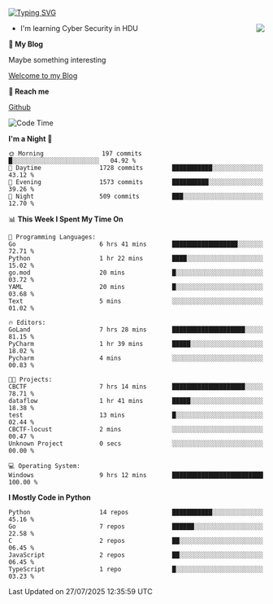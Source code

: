 [![Typing SVG](https://readme-typing-svg.herokuapp.com?font=Fira+Code&pause=1000&random=false&width=450&height=60&lines=Hello+%F0%9F%91%8B%F0%9F%8F%BB;I'm+JBNRZ)](https://git.io/typing-svg)

<a href="#">
  <img align="right" src="https://github-readme-stats.vercel.app/api?username=JBNRZ&show_icons=true&bg_color=15,f2f7fd,E0EAFC" />
</a>

- I'm learning Cyber Security in HDU

 **🌱 My Blog**

Maybe something interesting

[Welcome to my Blog](https://jbnrz.com.cn/)

 **💬 Reach me** 

[Github](https://github.com/JBNRZ)


<!--START_SECTION:waka-->
![Code Time](http://img.shields.io/badge/Code%20Time-1%2C336%20hrs-blue)

**I'm a Night 🦉** 

```text
🌞 Morning                197 commits         █░░░░░░░░░░░░░░░░░░░░░░░░   04.92 % 
🌆 Daytime                1728 commits        ███████████░░░░░░░░░░░░░░   43.12 % 
🌃 Evening                1573 commits        ██████████░░░░░░░░░░░░░░░   39.26 % 
🌙 Night                  509 commits         ███░░░░░░░░░░░░░░░░░░░░░░   12.70 % 
```


📊 **This Week I Spent My Time On** 

```text
💬 Programming Languages: 
Go                       6 hrs 41 mins       ██████████████████░░░░░░░   72.71 % 
Python                   1 hr 22 mins        ████░░░░░░░░░░░░░░░░░░░░░   15.02 % 
go.mod                   20 mins             █░░░░░░░░░░░░░░░░░░░░░░░░   03.72 % 
YAML                     20 mins             █░░░░░░░░░░░░░░░░░░░░░░░░   03.68 % 
Text                     5 mins              ░░░░░░░░░░░░░░░░░░░░░░░░░   01.02 % 

🔥 Editors: 
GoLand                   7 hrs 28 mins       ████████████████████░░░░░   81.15 % 
PyCharm                  1 hr 39 mins        █████░░░░░░░░░░░░░░░░░░░░   18.02 % 
Pycharm                  4 mins              ░░░░░░░░░░░░░░░░░░░░░░░░░   00.83 % 

🐱‍💻 Projects: 
CBCTF                    7 hrs 14 mins       ████████████████████░░░░░   78.71 % 
dataflow                 1 hr 41 mins        █████░░░░░░░░░░░░░░░░░░░░   18.38 % 
test                     13 mins             █░░░░░░░░░░░░░░░░░░░░░░░░   02.44 % 
CBCTF-locust             2 mins              ░░░░░░░░░░░░░░░░░░░░░░░░░   00.47 % 
Unknown Project          0 secs              ░░░░░░░░░░░░░░░░░░░░░░░░░   00.00 % 

💻 Operating System: 
Windows                  9 hrs 12 mins       █████████████████████████   100.00 % 
```

**I Mostly Code in Python** 

```text
Python                   14 repos            ███████████░░░░░░░░░░░░░░   45.16 % 
Go                       7 repos             ██████░░░░░░░░░░░░░░░░░░░   22.58 % 
C                        2 repos             ██░░░░░░░░░░░░░░░░░░░░░░░   06.45 % 
JavaScript               2 repos             ██░░░░░░░░░░░░░░░░░░░░░░░   06.45 % 
TypeScript               1 repo              █░░░░░░░░░░░░░░░░░░░░░░░░   03.23 % 
```




 Last Updated on 27/07/2025 12:35:59 UTC
<!--END_SECTION:waka-->
